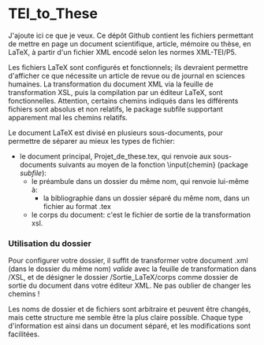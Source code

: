 # TEI_to_These
J'ajoute ici ce que je veux.
Ce dépôt Github contient les fichiers permettant de mettre en page un document scientifique, article, mémoire ou thèse, en LaTeX, à partir d'un fichier XML encodé selon les normes XML-TEI/P5. 

Les fichiers LaTeX sont configurés et fonctionnels; ils devraient permettre d'afficher ce que nécessite un article de revue ou de journal en sciences humaines. La transformation du document XML via la feuille de transformation XSL, puis la compilation par un éditeur LaTeX, sont fonctionnelles. Attention, certains chemins indiqués dans les différents fichiers sont absolus et non relatifs, le package subfile supportant apparement mal les chemins relatifs. 

Le document LaTeX est divisé en plusieurs sous-documents, pour permettre de séparer au mieux les types de fichier:
* le document principal, Projet_de_these.tex, qui renvoie aux sous-documents suivants au moyen de la fonction \input{chemin} (package *subfile*):
  * le préambule dans un dossier du même nom, qui renvoie lui-même à: 
    * la bibliographie dans un dossier séparé du même nom, dans un fichier au format .tex
  * le corps du document: c'est le fichier de sortie de la transformation xsl. 


### Utilisation du dossier

Pour configurer votre dossier, il suffit de transformer votre document .xml (dans le dossier du même nom) _valide_ avec la feuille de transformation dans /XSL, et de désigner le dossier /Sortie_LaTeX/corps comme dossier de sortie du document dans votre éditeur XML. Ne pas oublier de changer les chemins !

Les noms de dossier et de fichiers sont arbitraire et peuvent être changés, mais cette structure me semble être la plus claire possible. Chaque type d'information est ainsi dans un document séparé, et les modifications sont facilitées. 
